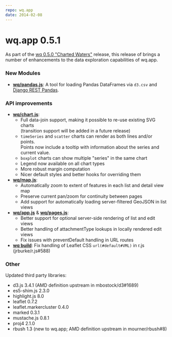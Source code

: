 ```yaml
---
repo: wq.app
date: 2014-02-08
---
```


# wq.app 0.5.1

As part of the [wq 0.5.0 "Charted Waters"](./wq-0.5.0.md) release, this release of brings a number of enhancements to the data exploration capabilities of wq.app.

### New Modules
- **[wq/pandas.js](http://wq.io/docs/pandas-js)**:  A tool for loading Pandas DataFrames via `d3.csv` and [Django REST Pandas](https://github.com/wq/django-rest-pandas).

### API improvements
- **[wq/chart.js](http://wq.io/docs/chart-js)**:
  - Full data-join support, making it possible to re-use existing SVG charts<br>
    (transition support will be added in a future release)
  - `timeSeries` and `scatter` charts can render as both lines and/or points.<br>Points now include a tooltip with information about the series and current value.
  - `boxplot` charts can show multiple "series" in the same chart
  - Legend now available on all chart types
  - More robust margin computation
  - Nicer default styles and better hooks for overriding them
- **[wq/map.js](http://wq.io/docs/map-js)**:
  - Automatically zoom to extent of features in each list and detail view map
  - Preserve current pan/zoom for continuity between pages
  - Add support for automatically loading server-filtered GeoJSON in list views
- **[wq/app.js](http://wq.io/docs/app-js)** & **[wq/pages.js](http://wq.io/docs/app-js)**:
  - Better support for optional server-side rendering of list and edit views
  - Better handling of attachmentType lookups in locally rendered edit views
  - Fix issues with preventDefault handling in URL routes
- **[wq build](http://wq.io/docs/build)**: Fix handling of Leaflet CSS `url(#default#VML)` in r.js (jrburke/r.js#588)

### Other

Updated third party libraries:
- d3.js 3.4.1 (AMD definition upstream in mbostock/d3#1689)
- es5-shim.js 2.3.0
- highlight.js 8.0
- leaflet 0.7.2
- leaflet.markercluster 0.4.0
- marked 0.3.1
- mustache.js 0.8.1
- proj4 2.1.0
- rbush 1.3 (new to wq.app; AMD definition upstream in mourner/rbush#8)
